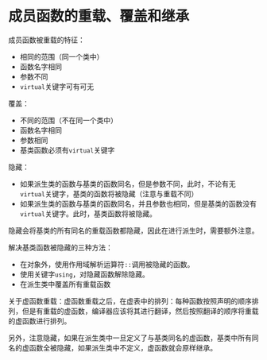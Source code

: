 # 成员函数的重载、覆盖和继承

成员函数被重载的特征：

- 相同的范围（同一个类中）
- 函数名字相同
- 参数不同
- `virtual`关键字可有可无

覆盖：

- 不同的范围（不在同一个类中）
- 函数名字相同
- 参数相同
- 基类函数必须有`virtual`关键字

隐藏：

- 如果派生类的函数与基类的函数同名，但是参数不同，此时，不论有无`virtual`关键字，基类的函数将被隐藏（注意与重载不同）
- 如果派生类的函数与基类的函数同名，并且参数也相同，但是基类的函数没有`virtual`关键字。此时，基类函数将被隐藏。

隐藏会将基类的所有同名的重载函数都隐藏，因此在进行派生时，需要额外注意。

解决基类函数被隐藏的三种方法：

- 在对象外，使用作用域解析运算符`::`调用被隐藏的函数。
- 使用关键字`using`，对隐藏函数解除隐藏。
- 在派生类中覆盖所有重载函数



关于虚函数重载：虚函数重载之后，在虚表中的排列：每种函数按照声明的顺序排列，但是有重载的虚函数，编译器应该将其进行翻译，然后按照翻译的顺序将重载的虚函数进行排列。

另外，注意隐藏，如果在派生类中一旦定义了与基类同名的虚函数，基类中所有同名的虚函数全被隐藏，如果派生类中不定义，虚函数就会原样继承。

